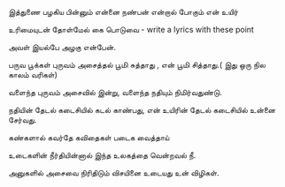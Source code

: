 இத்துணை பழகிய பின்னும் என்னை நண்பன் என்றால் போகும் என் உயிர்

உரிமையுடன் தோள்மேல் கை பொடுவை - write a lyrics with these point

அவள் இயல்பே அழகு என்பேன்.

பருவ பூக்கள் புருவம் அசைத்தல் பூமி சுத்தாது , என் பூமி சித்தாது.( இது ஒரு நில காலம் வரிகள்)

வளைந்த புருவம் அசைவில் இன்று, வளைந்த நதியும் நிமிர்வதுண்டு.

நதியின் தேடல் கடைசியில் கடல் காண்பது, என் உயிரின் தேடல் கடைசியில் உன்னை சேர்வது.

கண்களால் கவர்தே கவிதைகள் படைக வைத்தாய்

உடைகளின் நீர்தியின்னால் இந்த உலகத்தை வென்றவல் நீ.


அனுகளில் அசைவை நிரிதிடும் விசயினை உடையது உன் விழிகள்.
